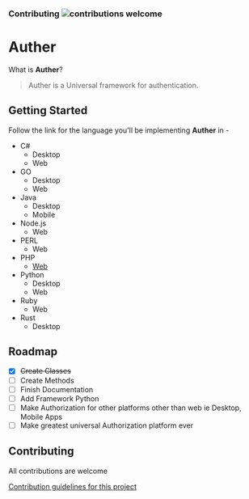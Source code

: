 ### Contributing ![contributions welcome](https://img.shields.io/badge/contributions-welcome-brightgreen.svg?style=flat)

# Auther

What is **Auther**?

> Auther is a Universal framework for authentication.

## Getting Started

Follow the link for the language you'll be implementing **Auther** in -

- C#
   - Desktop
   - Web
- GO
   - Desktop
   - Web
- Java
   - Desktop
   - Mobile
- Node.js
   - Web
- PERL
   - Web
- PHP
   - [Web](php/getting_started.md)
- Python
   - Desktop
   - Web
- Ruby
   - Web
- Rust
   - Desktop

## Roadmap

- [x] ~~Create Classes~~
- [ ] Create Methods
- [ ] Finish Documentation
- [ ] Add Framework Python
- [ ] Make Authorization for other platforms other than web ie Desktop, Mobile Apps
- [ ] Make greatest universal Authorization platform ever

## Contributing

All contributions are welcome

[Contribution guidelines for this project](CONTRIBUTING.md)